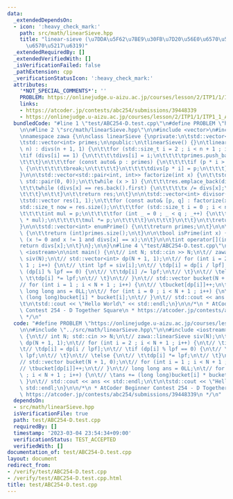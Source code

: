 ```yaml
---
data:
  _extendedDependsOn:
  - icon: ':heavy_check_mark:'
    path: src/math/linearSieve.hpp
    title: "linear-sieve (\u7DDA\u5F62\u7BE9\u30FB\u7D20\u56E0\u6570\u5206\u89E3/\u7D04\
      \u6570\u5217\u6319)"
  _extendedRequiredBy: []
  _extendedVerifiedWith: []
  _isVerificationFailed: false
  _pathExtension: cpp
  _verificationStatusIcon: ':heavy_check_mark:'
  attributes:
    '*NOT_SPECIAL_COMMENTS*': ''
    PROBLEM: https://onlinejudge.u-aizu.ac.jp/courses/lesson/2/ITP1/1/ITP1_1_A
    links:
    - https://atcoder.jp/contests/abc254/submissions/39448339
    - https://onlinejudge.u-aizu.ac.jp/courses/lesson/2/ITP1/1/ITP1_1_A
  bundledCode: "#line 1 \"test/ABC254-D.test.cpp\"\n#define PROBLEM \"https://onlinejudge.u-aizu.ac.jp/courses/lesson/2/ITP1/1/ITP1_1_A\"\
    \n\n#line 2 \"src/math/linearSieve.hpp\"\n\n#include <vector>\n#include <utility>\n\
    \nnamespace zawa {\n\nclass linearSieve {\nprivate:\n\tstd::vector<int> divs;\n\
    \tstd::vector<int> primes;\n\npublic:\n\tlinearSieve() {}\n\tlinearSieve(std::size_t\
    \ n) : divs(n + 1, 1) {\n\t\tfor (std::size_t i = 2 ; i < n + 1 ; i++) {\n\t\t\
    \tif (divs[i] == 1) {\n\t\t\t\tdivs[i] = i;\n\t\t\t\tprimes.push_back((int)i);\n\
    \t\t\t}\n\t\t\tfor (const auto& p : primes) {\n\t\t\t\tif (p * i > n or p > divs[i])\
    \ {\n\t\t\t\t\tbreak;\n\t\t\t\t}\n\t\t\t\tdivs[p * i] = p;\n\t\t\t}\n\t\t}\n\t\
    }\n\n\tstd::vector<std::pair<int, int>> factorize(int x) {\n\t\tstd::vector res(0,\
    \ std::pair(0, 0));\n\t\twhile (x > 1) {\n\t\t\tres.emplace_back(divs[x], 0);\n\
    \t\t\twhile (divs[x] == res.back().first) {\n\t\t\t\tx /= divs[x];\n\t\t\t\tres.back().second++;\n\
    \t\t\t}\n\t\t}\n\t\treturn res;\n\t}\n\n\tstd::vector<int> divisor(int x) {\n\t\
    \tstd::vector res(1, 1);\n\t\tfor (const auto& [p, q] : factorize(x)) {\n\t\t\t\
    std::size_t now = res.size();\n\t\t\tfor (std::size_t i = 0 ; i < now ; i++) {\n\
    \t\t\t\tint mul = p;\n\t\t\t\tfor (int _ = 0 ; _ < q ; _++) {\n\t\t\t\t\tres.emplace_back(res[i]\
    \ * mul);\n\t\t\t\t\tmul *= p;\n\t\t\t\t}\n\t\t\t}\n\t\t}\n\t\treturn res;\n\t\
    }\n\n\tstd::vector<int> enumPrime() {\n\t\treturn primes;\n\t}\n\n\tint numPrime()\
    \ {\n\t\treturn (int)primes.size();\n\t}\n\n\tbool isPrime(int x) {\n\t\treturn\
    \ (x != 0 and x != 1 and divs[x] == x);\n\t}\n\n\tint operator[](int x) {\n\t\t\
    return divs[x];\n\t}\n};\n\n}\n#line 4 \"test/ABC254-D.test.cpp\"\n\n#include\
    \ <iostream>\n\nint main() {\n\t// int N; std::cin >> N;\n\t// zawa::linearSieve\
    \ siv(N);\n\t// std::vector<int> dp(N + 1, 1);\n\t// for (int i = 2 ; i < N +\
    \ 1 ; i++) {\n\t// \tint lpf = siv[i];\n\t// \tdp[i] = dp[i / lpf];\n\t// \tif\
    \ (dp[i] % lpf == 0) {\n\t// \t\tdp[i] /= lpf;\n\t// \t}\n\t// \telse {\n\t//\
    \ \t\tdp[i] *= lpf;\n\t// \t}\n\t// }\n\t// std::vector bucket(N + 1, 0);\n\t\
    // for (int i = 1 ; i < N + 1 ; i++) {\n\t// \tbucket[dp[i]]++;\n\t// }\n\t//\
    \ long long ans = 0LL;\n\t// for (int i = 0 ; i < N + 1 ; i++) {\n\t// \tans +=\
    \ (long long)bucket[i] * bucket[i];\n\t// }\n\t// std::cout << ans << std::endl;\n\
    \t\n\tstd::cout << \"Hello World\" << std::endl;\n}\n\n/*\n * AtCoder Beginner\
    \ Contest 254 - D Together Square\n * https://atcoder.jp/contests/abc254/submissions/39448339\n\
    \ */\n"
  code: "#define PROBLEM \"https://onlinejudge.u-aizu.ac.jp/courses/lesson/2/ITP1/1/ITP1_1_A\"\
    \n\n#include \"../src/math/linearSieve.hpp\"\n\n#include <iostream>\n\nint main()\
    \ {\n\t// int N; std::cin >> N;\n\t// zawa::linearSieve siv(N);\n\t// std::vector<int>\
    \ dp(N + 1, 1);\n\t// for (int i = 2 ; i < N + 1 ; i++) {\n\t// \tint lpf = siv[i];\n\
    \t// \tdp[i] = dp[i / lpf];\n\t// \tif (dp[i] % lpf == 0) {\n\t// \t\tdp[i] /=\
    \ lpf;\n\t// \t}\n\t// \telse {\n\t// \t\tdp[i] *= lpf;\n\t// \t}\n\t// }\n\t\
    // std::vector bucket(N + 1, 0);\n\t// for (int i = 1 ; i < N + 1 ; i++) {\n\t\
    // \tbucket[dp[i]]++;\n\t// }\n\t// long long ans = 0LL;\n\t// for (int i = 0\
    \ ; i < N + 1 ; i++) {\n\t// \tans += (long long)bucket[i] * bucket[i];\n\t//\
    \ }\n\t// std::cout << ans << std::endl;\n\t\n\tstd::cout << \"Hello World\" <<\
    \ std::endl;\n}\n\n/*\n * AtCoder Beginner Contest 254 - D Together Square\n *\
    \ https://atcoder.jp/contests/abc254/submissions/39448339\n */\n"
  dependsOn:
  - src/math/linearSieve.hpp
  isVerificationFile: true
  path: test/ABC254-D.test.cpp
  requiredBy: []
  timestamp: '2023-03-04 23:54:34+09:00'
  verificationStatus: TEST_ACCEPTED
  verifiedWith: []
documentation_of: test/ABC254-D.test.cpp
layout: document
redirect_from:
- /verify/test/ABC254-D.test.cpp
- /verify/test/ABC254-D.test.cpp.html
title: test/ABC254-D.test.cpp
---
```

